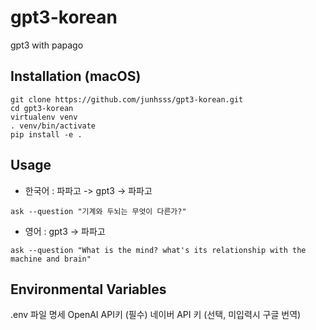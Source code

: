 # gpt3-korean

gpt3 with papago

## Installation (macOS)

```shell
git clone https://github.com/junhsss/gpt3-korean.git
cd gpt3-korean
virtualenv venv
. venv/bin/activate
pip install -e .
```

## Usage

- 한국어 : 파파고 -> gpt3 -> 파파고

```shell
ask --question "기계와 두뇌는 무엇이 다른가?"
```

- 영어 : gpt3 -> 파파고

```shell
ask --question "What is the mind? what's its relationship with the machine and brain"
```

## Environmental Variables

.env 파일 명세
OpenAI API키 (필수)
네이버 API 키 (선택, 미입력시 구글 번역)
